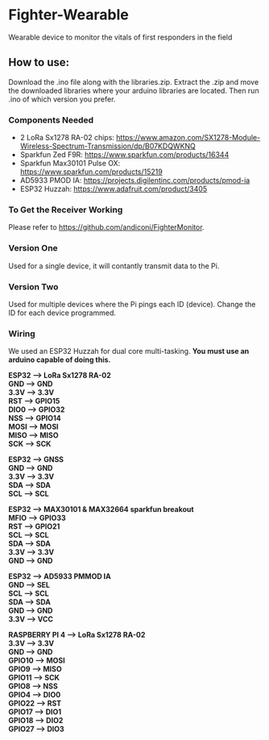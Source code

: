 # Fighter-Wearable
Wearable device to monitor the vitals of first responders in the field

## How to use:

Download the .ino file along with the libraries.zip. Extract the .zip and move the downloaded libraries where your arduino libraries are located.
Then run .ino of which version you prefer.

### Components Needed

* 2 LoRa Sx1278 RA-02 chips: https://www.amazon.com/SX1278-Module-Wireless-Spectrum-Transmission/dp/B07KDQWKNQ  <br />
* Sparkfun Zed F9R: https://www.sparkfun.com/products/16344  <br />
* Sparkfun Max30101 Pulse OX: https://www.sparkfun.com/products/15219  <br />
* AD5933 PMOD IA: https://projects.digilentinc.com/products/pmod-ia  <br />
* ESP32 Huzzah: https://www.adafruit.com/product/3405  <br />


### To Get the Receiver Working
Please refer to https://github.com/andiconi/FighterMonitor.

### Version One 
Used for a single device, it will contantly transmit data to the Pi.

### Version Two 
Used for multiple devices where the Pi pings each ID (device). Change the ID for each device programmed.

### Wiring
We used an ESP32 Huzzah for dual core multi-tasking. <b> You must use an arduino capable of doing this. <b> <br />

ESP32 --> LoRa Sx1278 RA-02  <br />
GND --> GND <br />
3.3V --> 3.3V  <br />
RST --> GPIO15 <br />
DIO0 --> GPIO32 <br />
NSS --> GPIO14 <br />
MOSI --> MOSI <br />
MISO --> MISO <br />
SCK --> SCK <br />

ESP32 --> GNSS <br />
GND --> GND <br />
3.3V --> 3.3V  <br />
SDA --> SDA <br />
SCL --> SCL <br />

ESP32 --> MAX30101 & MAX32664 sparkfun breakout <br />
MFIO --> GPIO33 <br />
RST --> GPIO21  <br />
SCL --> SCL <br />
SDA --> SDA  <br />
3.3V --> 3.3V <br />
GND --> GND <br />

ESP32 --> AD5933 PMMOD IA  <br />
GND --> SEL <br />
SCL --> SCL <br />
SDA --> SDA <br />
GND --> GND <br />
3.3V --> VCC <br />

RASPBERRY PI 4 --> LoRa Sx1278 RA-02  <br />
3.3V --> 3.3V <br />
GND --> GND <br />
GPIO10 --> MOSI <br />
GPIO9 --> MISO  <br />
GPIO11 --> SCK <br />
GPIO8 --> NSS <br />
GPIO4 --> DIO0 <br />
GPIO22 --> RST <br />
GPIO17 --> DIO1 <br />
GPIO18 --> DIO2 <br />
GPIO27 --> DIO3 <br />

